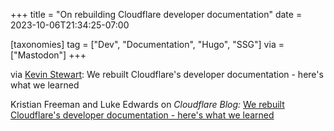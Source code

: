 +++
title = "On rebuilding Cloudflare developer documentation"
date = 2023-10-06T21:34:25-07:00

[taxonomies]
tag = ["Dev", "Documentation", "Hugo", "SSG"]
via = ["Mastodon"]
+++

via [Kevin Stewart](https://hachyderm.io/@kstewart/111190368681780887): We rebuilt Cloudflare's developer documentation - here's what we learned

<!-- more -->

Kristian Freeman and Luke Edwards on _Cloudflare Blog:_ [We rebuilt Cloudflare's developer documentation - here's what we learned](https://blog.cloudflare.com/new-dev-docs/)
